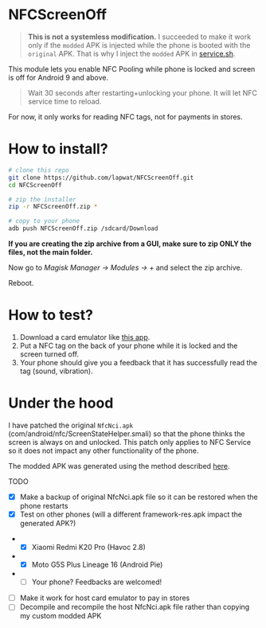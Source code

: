 # NFCScreenOff

> **This is not a systemless modification.** I succeeded to make it work only if the `modded` APK is injected while the phone is booted with the `original` APK. That is why I inject the `modded` APK in [service.sh](service.sh).

This module lets you enable NFC Pooling while phone is locked and screen is off for Android 9 and above.

> Wait 30 seconds after restarting+unlocking your phone. It will let NFC service time to reload.

For now, it only works for reading NFC tags, not for payments in stores.

# How to install?

```sh
# clone this repo
git clone https://github.com/lapwat/NFCScreenOff.git
cd NFCScreenOff

# zip the installer
zip -r NFCScreenOff.zip *

# copy to your phone
adb push NFCScreenOff.zip /sdcard/Download
```

**If you are creating the zip archive from a GUI, make sure to zip ONLY the files, not the main folder.**

Now go to _Magisk Manager -> Modules -> +_ and select the zip archive.

Reboot.

# How to test?

1. Download a card emulator like [this app](https://play.google.com/store/apps/details?id=com.yuanwofei.cardemulator.pro).
1. Put a NFC tag on the back of your phone while it is locked and the screen turned off.
1. Your phone should give you a feedback that it has successfully read the tag (sound, vibration).

# Under the hood

I have patched the original `NfcNci.apk` (com/android/nfc/ScreenStateHelper.smali) so that the phone thinks the screen is always on and unlocked. This patch only applies to NFC Service so it does not impact any other functionality of the phone.

The modded APK was generated using the method described [here](https://github.com/lapwat/NfcScreenOffPie).

 TODO
- [x] Make a backup of original NfcNci.apk file so it can be restored when the phone restarts
- [x] Test on other phones (will a different framework-res.apk impact the generated APK?)
-  - [x] Xiaomi Redmi K20 Pro (Havoc 2.8)
-  - [x] Moto G5S Plus Lineage 16 (Android Pie)
-  - [ ] Your phone? Feedbacks are welcomed!
- [ ] Make it work for host card emulator to pay in stores
- [ ] Decompile and recompile the host NfcNci.apk file rather than copying my custom modded APK
